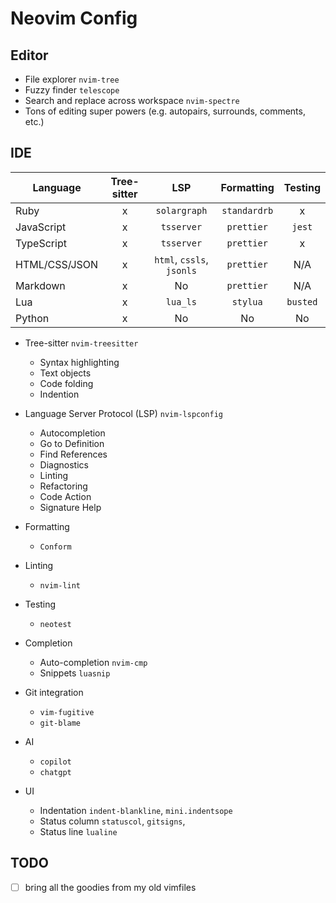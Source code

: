 # Neovim Config

## Editor

- File explorer `nvim-tree`
- Fuzzy finder `telescope`
- Search and replace across workspace `nvim-spectre`
- Tons of editing super powers (e.g. autopairs, surrounds, comments, etc.)

## IDE

| Language      | Tree-sitter |            LSP            |  Formatting  | Testing  |
| ------------- | :---------: | :-----------------------: | :----------: | :------: |
| Ruby          |      x      |       `solargraph`        | `standardrb` |    x     |
| JavaScript    |      x      |        `tsserver`         |  `prettier`  |  `jest`  |
| TypeScript    |      x      |        `tsserver`         |  `prettier`  |    x     |
| HTML/CSS/JSON |      x      | `html`, `cssls`, `jsonls` |  `prettier`  |   N/A    |
| Markdown      |      x      |            No             |  `prettier`  |   N/A    |
| Lua           |      x      |         `lua_ls`          |   `stylua`   | `busted` |
| Python        |      x      |            No             |      No      |    No    |

- Tree-sitter `nvim-treesitter`

  - Syntax highlighting
  - Text objects
  - Code folding
  - Indention

- Language Server Protocol (LSP) `nvim-lspconfig`

  - Autocompletion
  - Go to Definition
  - Find References
  - Diagnostics
  - Linting
  - Refactoring
  - Code Action
  - Signature Help

- Formatting

  - `Conform`

- Linting

  - `nvim-lint`

- Testing

  - `neotest`

- Completion

  - Auto-completion `nvim-cmp`
  - Snippets `luasnip`

- Git integration

  - `vim-fugitive`
  - `git-blame`

- AI

  - `copilot`
  - `chatgpt`

- UI
  - Indentation `indent-blankline`, `mini.indentsope`
  - Status column `statuscol`, `gitsigns`,
  - Status line `lualine`

## TODO

- [ ] bring all the goodies from my old vimfiles
